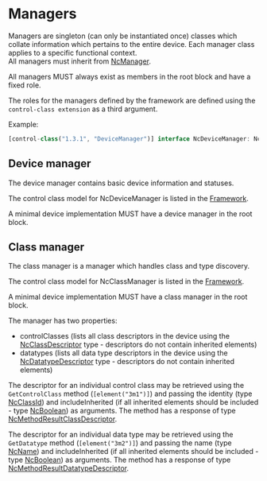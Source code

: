 # Managers

Managers are singleton (can only be instantiated once) classes which collate information which pertains to the entire device. Each manager class applies to a specific functional context.  
All managers must inherit from [NcManager](Framework.md#ncmanager).

All managers MUST always exist as members in the root block and have a fixed role.

The roles for the managers defined by the framework are defined using the `control-class extension` as a third argument.

Example:

```typescript
[control-class("1.3.1", "DeviceManager")] interface NcDeviceManager: NcManager
```

## Device manager

The device manager contains basic device information and statuses.

The control class model for NcDeviceManager is listed in the [Framework](Framework.md#ncdevicemanager).

A minimal device implementation MUST have a device manager in the root block.

## Class manager

The class manager is a manager which handles class and type discovery.

The control class model for NcClassManager is listed in the [Framework](Framework.md#ncclassmanager).

A minimal device implementation MUST have a class manager in the root block.

The manager has two properties:

* controlClasses (lists all class descriptors in the device using the [NcClassDescriptor](Framework.md#ncclassdescriptor) type - descriptors do not contain inherited elements)
* datatypes (lists all data type descriptors in the device using the [NcDatatypeDescriptor](Framework.md#ncdatatypedescriptor) type - descriptors do not contain inherited elements)

The descriptor for an individual control class may be retrieved using the `GetControlClass` method (`[element("3m1")]`) and passing the identity (type [NcClassId](Framework.md#ncclassid)) and includeInherited (if all inherited elements should be included - type [NcBoolean](Framework.md#primitives)) as arguments. The method has a response of type [NcMethodResultClassDescriptor](Framework.md#ncmethodresultclassdescriptor).

The descriptor for an individual data type may be retrieved using the `GetDatatype` method (`[element("3m2")]`) and passing the name (type [NcName](Framework.md#ncname)) and includeInherited (if all inherited elements should be included - type [NcBoolean](Framework.md#primitives)) as arguments. The method has a response of type [NcMethodResultDatatypeDescriptor](Framework.md#ncmethodresultdatatypedescriptor).
